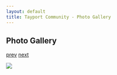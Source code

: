 ```yaml
---
layout: default
title: Tayport Community - Photo Gallery
---
```

## Photo Gallery

[prev](http://tayport.org.uk/photo/345) [next](http://tayport.org.uk/photo/347)

![ ](http://tayport.org.uk/media/346.jpg " ")


